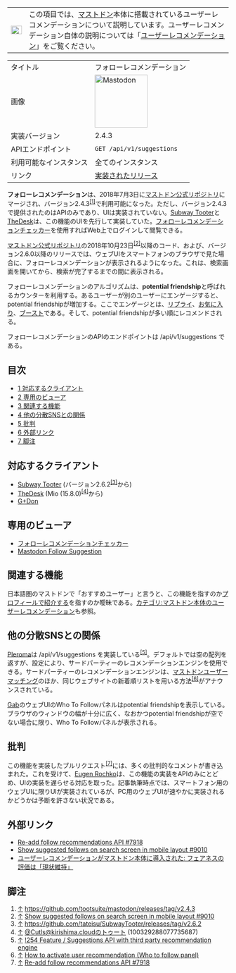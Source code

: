 <div>

<div>

|                                                                                                                                                                                                                                                                                                                                                 |                                                                                                                                                                                                                                                                                                                                                                           |
|-------------------------------------------------------------------------------------------------------------------------------------------------------------------------------------------------------------------------------------------------------------------------------------------------------------------------------------------------|---------------------------------------------------------------------------------------------------------------------------------------------------------------------------------------------------------------------------------------------------------------------------------------------------------------------------------------------------------------------------|
| [<img src="/images/thumb/5/5f/Disambig_gray.svg/25px-Disambig_gray.svg.png" srcset="/images/thumb/5/5f/Disambig_gray.svg/38px-Disambig_gray.svg.png 1.5x, /images/thumb/5/5f/Disambig_gray.svg/50px-Disambig_gray.svg.png 2x" width="25" height="19" alt="曖昧さ回避" />](/%E3%83%95%E3%82%A1%E3%82%A4%E3%83%AB:Disambig_gray.svg "曖昧さ回避") | この項目では、[マストドン](/Mastodon "Mastodon")本体に搭載されているユーザーレコメンデーションについて説明しています。ユーザーレコメンデーション自体の説明については「[ユーザーレコメンデーション](/%E3%83%A6%E3%83%BC%E3%82%B6%E3%83%BC%E3%83%AC%E3%82%B3%E3%83%A1%E3%83%B3%E3%83%87%E3%83%BC%E3%82%B7%E3%83%A7%E3%83%B3 "ユーザーレコメンデーション")」をご覧ください。 |

</div>

|                        |                                                                                                                                                                                                                                                                                                        |
|------------------------|--------------------------------------------------------------------------------------------------------------------------------------------------------------------------------------------------------------------------------------------------------------------------------------------------------|
| タイトル               | フォローレコメンデーション                                                                                                                                                                                                                                                                             |
| 画像                   | [<img src="/images/thumb/0/00/Mastodon_logo.png/120px-Mastodon_logo.png" srcset="/images/thumb/0/00/Mastodon_logo.png/180px-Mastodon_logo.png 1.5x, /images/0/00/Mastodon_logo.png 2x" width="120" height="120" alt="Mastodon" />](/%E3%83%95%E3%82%A1%E3%82%A4%E3%83%AB:Mastodon_logo.png "Mastodon") |
| 実装バージョン         | 2.4.3                                                                                                                                                                                                                                                                                                  |
| APIエンドポイント      | `GET /api/v1/suggestions`                                                                                                                                                                                                                                                                              |
| 利用可能なインスタンス | 全てのインスタンス                                                                                                                                                                                                                                                                                     |
| リンク                 | <a href="https://github.com/tootsuite/mastodon/releases/tag/v2.4.3" rel="nofollow">実装されたリリース</a>                                                                                                                                                                                              |

  
**フォローレコメンデーション**は、2018年7月3日に[マストドン公式リポジトリ](/%E3%83%9E%E3%82%B9%E3%83%88%E3%83%89%E3%83%B3%E5%85%AC%E5%BC%8F%E3%83%AA%E3%83%9D%E3%82%B8%E3%83%88%E3%83%AA "マストドン公式リポジトリ")にマージされ、バージョン2.4.3<sup>[\[1\]](#cite_note-1)</sup>で利用可能になった。ただし、バージョン2.4.3で提供されたのはAPIのみであり、UIは実装されていない。[Subway Tooter](/Subway_Tooter "Subway Tooter")と[TheDesk](/TheDesk "TheDesk")は、この機能のUIを先行して実装していた。[フォローレコメンデーションチェッカー](/%E3%83%95%E3%82%A9%E3%83%AD%E3%83%BC%E3%83%AC%E3%82%B3%E3%83%A1%E3%83%B3%E3%83%87%E3%83%BC%E3%82%B7%E3%83%A7%E3%83%B3%E3%83%81%E3%82%A7%E3%83%83%E3%82%AB%E3%83%BC "フォローレコメンデーションチェッカー")を使用すればWeb上でログインして閲覧できる。

[マストドン公式リポジトリ](/%E3%83%9E%E3%82%B9%E3%83%88%E3%83%89%E3%83%B3%E5%85%AC%E5%BC%8F%E3%83%AA%E3%83%9D%E3%82%B8%E3%83%88%E3%83%AA "マストドン公式リポジトリ")の2018年10月23日<sup>[\[2\]](#cite_note-2)</sup>以降のコード、および、バージョン2.6.0以降のリリースでは、ウェブUIをスマートフォンのブラウザで見た場合に、フォローレコメンデーションが表示されるようになった。これは、検索画面を開いてから、検索が完了するまでの間に表示される。

フォローレコメンデーションのアルゴリズムは、**potential friendship**と呼ばれるカウンターを利用する。あるユーザーが別のユーザーにエンゲージすると、potential friendshipが増加する。ここでエンゲージとは、[リプライ](/%E3%83%AA%E3%83%97%E3%83%A9%E3%82%A4 "リプライ")、[お気に入り](/%E3%81%8A%E6%B0%97%E3%81%AB%E5%85%A5%E3%82%8A "お気に入り")、[ブースト](/%E3%83%96%E3%83%BC%E3%82%B9%E3%83%88 "ブースト")である。そして、potential friendshipが多い順にレコメンドされる。

フォローレコメンデーションのAPIのエンドポイントは /api/v1/suggestions である。

<div>

<div lang="ja" dir="ltr">

## 目次

</div>

-   [1 対応するクライアント](#.E5.AF.BE.E5.BF.9C.E3.81.99.E3.82.8B.E3.82.AF.E3.83.A9.E3.82.A4.E3.82.A2.E3.83.B3.E3.83.88)
-   [2 専用のビューア](#.E5.B0.82.E7.94.A8.E3.81.AE.E3.83.93.E3.83.A5.E3.83.BC.E3.82.A2)
-   [3 関連する機能](#.E9.96.A2.E9.80.A3.E3.81.99.E3.82.8B.E6.A9.9F.E8.83.BD)
-   [4 他の分散SNSとの関係](#.E4.BB.96.E3.81.AE.E5.88.86.E6.95.A3SNS.E3.81.A8.E3.81.AE.E9.96.A2.E4.BF.82)
-   [5 批判](#.E6.89.B9.E5.88.A4)
-   [6 外部リンク](#.E5.A4.96.E9.83.A8.E3.83.AA.E3.83.B3.E3.82.AF)
-   [7 脚注](#.E8.84.9A.E6.B3.A8)

</div>

## 対応するクライアント

-   [Subway Tooter](/Subway_Tooter "Subway Tooter") (バージョン2.6.2<sup>[\[3\]](#cite_note-3)</sup>から)
-   [TheDesk](/TheDesk "TheDesk") (Mio (15.8.0)<sup>[\[4\]](#cite_note-4)</sup>から)
-   [G+Don](/G%2BDon "G+Don")

## 専用のビューア

-   [フォローレコメンデーションチェッカー](/%E3%83%95%E3%82%A9%E3%83%AD%E3%83%BC%E3%83%AC%E3%82%B3%E3%83%A1%E3%83%B3%E3%83%87%E3%83%BC%E3%82%B7%E3%83%A7%E3%83%B3%E3%83%81%E3%82%A7%E3%83%83%E3%82%AB%E3%83%BC "フォローレコメンデーションチェッカー")
-   [Mastodon Follow Suggestion](/Mastodon_Follow_Suggestion "Mastodon Follow Suggestion")

## 関連する機能

日本語圏のマストドンで「おすすめユーザー」と言うと、この機能を指すのか[プロフィールで紹介する](/%E3%83%97%E3%83%AD%E3%83%95%E3%82%A3%E3%83%BC%E3%83%AB%E3%81%A7%E7%B4%B9%E4%BB%8B%E3%81%99%E3%82%8B "プロフィールで紹介する")を指すのか曖昧である。[カテゴリ:マストドン本体のユーザーレコメンデーション](/%E3%82%AB%E3%83%86%E3%82%B4%E3%83%AA:%E3%83%9E%E3%82%B9%E3%83%88%E3%83%89%E3%83%B3%E6%9C%AC%E4%BD%93%E3%81%AE%E3%83%A6%E3%83%BC%E3%82%B6%E3%83%BC%E3%83%AC%E3%82%B3%E3%83%A1%E3%83%B3%E3%83%87%E3%83%BC%E3%82%B7%E3%83%A7%E3%83%B3 "カテゴリ:マストドン本体のユーザーレコメンデーション")も参照。

## 他の分散SNSとの関係

[Pleroma](/Pleroma "Pleroma")は /api/v1/suggestions を実装している<sup>[\[5\]](#cite_note-5)</sup>。デフォルトでは空の配列を返すが、設定により、サードパーティーのレコメンデーションエンジンを使用できる。サードパーティーのレコメンデーションエンジンは、[マストドンユーザーマッチング](/%E3%83%9E%E3%82%B9%E3%83%88%E3%83%89%E3%83%B3%E3%83%A6%E3%83%BC%E3%82%B6%E3%83%BC%E3%83%9E%E3%83%83%E3%83%81%E3%83%B3%E3%82%B0 "マストドンユーザーマッチング")のほか、同じウェブサイトの新着順リストを用いる方法<sup>[\[6\]](#cite_note-6)</sup>がアナウンスされている。

[Gab](/Gab "Gab")のウェブUIのWho To Followパネルはpotential friendshipを表示している。ブラウザのウィンドウの幅が十分に広く、なおかつpotential friendshipが空でない場合に限り、Who To Followパネルが表示される。

## 批判

この機能を実装したプルリクエスト<sup>[\[7\]](#cite_note-7)</sup>には、多くの批判的なコメントが書き込まれた。これを受けて、[Eugen Rochko](/Gargron "Gargron")は、この機能の実装をAPIのみにとどめ、UIの実装を遅らせる対応を取った。記事執筆時点では、スマートフォン用のウェブUIに限りUIが実装されているが、PC用のウェブUIが速やかに実装されるかどうかは予断を許さない状況である。

## 外部リンク

-   <a href="https://github.com/tootsuite/mastodon/pull/7918" rel="nofollow">Re-add follow recommendations API #7918</a>
-   <a href="https://github.com/tootsuite/mastodon/pull/9010" rel="nofollow">Show suggested follows on search screen in mobile layout #9010</a>
-   <a href="https://hakabahitoyo.wordpress.com/2018/07/03/gargrons-official-user-recommendation/" rel="nofollow">ユーザーレコメンデーションがマストドン本体に導入された: フェアネスの評価は「現状維持」</a>

## 脚注

<div>

1.  [↑](#cite_ref-1) <a href="https://github.com/tootsuite/mastodon/releases/tag/v2.4.3" rel="nofollow">https://github.com/tootsuite/mastodon/releases/tag/v2.4.3</a>
2.  [↑](#cite_ref-2) <a href="https://github.com/tootsuite/mastodon/pull/9010" rel="nofollow">Show suggested follows on search screen in mobile layout #9010</a>
3.  [↑](#cite_ref-3) <a href="https://github.com/tateisu/SubwayTooter/releases/tag/v2.6.2" rel="nofollow">https://github.com/tateisu/SubwayTooter/releases/tag/v2.6.2</a>
4.  [↑](#cite_ref-4) <a href="https://kirishima.cloud/@Cutls/100329288077735687" rel="nofollow">@Cutls@kirishima.cloudのトゥート (100329288077735687)</a>
5.  [↑](#cite_ref-5) <a href="https://git.pleroma.social/pleroma/pleroma/merge_requests/254" rel="nofollow">!254 Feature / Suggestions API with third party recommendation engine</a>
6.  [↑](#cite_ref-6) <a href="https://docs-develop.pleroma.social/howto_user_recomendation.html" rel="nofollow">How to activate user recommendation (Who to follow panel)</a>
7.  [↑](#cite_ref-7) <a href="https://github.com/tootsuite/mastodon/pull/7918" rel="nofollow">Re-add follow recommendations API #7918</a>

</div>

</div>
